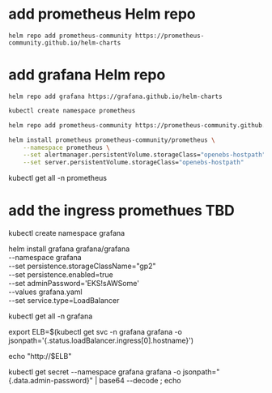 # add prometheus Helm repo

`helm repo add prometheus-community https://prometheus-community.github.io/helm-charts`

# add grafana Helm repo

`helm repo add grafana https://grafana.github.io/helm-charts`

```sh {"id":"01J87W24JHB4G2J2K78S6TQ10K"}
kubectl create namespace prometheus

helm repo add prometheus-community https://prometheus-community.github.io/helm-charts

helm install prometheus prometheus-community/prometheus \
    --namespace prometheus \
    --set alertmanager.persistentVolume.storageClass="openebs-hostpath" \
    --set server.persistentVolume.storageClass="openebs-hostpath"

```

kubectl get all -n prometheus

# add the ingress promethues TBD

kubectl create namespace grafana

helm install grafana grafana/grafana  
--namespace grafana  
--set persistence.storageClassName="gp2"  
--set persistence.enabled=true  
--set adminPassword='EKS!sAWSome'  
--values grafana.yaml  
--set service.type=LoadBalancer

kubectl get all -n grafana

export ELB=$(kubectl get svc -n grafana grafana -o jsonpath='{.status.loadBalancer.ingress[0].hostname}')

echo "http://$ELB"

kubectl get secret --namespace grafana grafana -o jsonpath="{.data.admin-password}" | base64 --decode ; echo